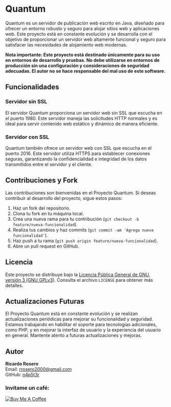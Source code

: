 # Quantum

Quantum es un servidor de publicación web escrito en Java, diseñado para ofrecer un entorno robusto y seguro para alojar sitios web y aplicaciones web. Este proyecto está en constante evolución y se desarrolla con el objetivo de proporcionar un servidor web altamente funcional y seguro para satisfacer las necesidades de alojamiento web modernas.

**Nota importante: Este proyecto está destinado únicamente para su uso en entornos de desarrollo y pruebas. No debe utilizarse en entornos de producción sin una configuración y consideraciones de seguridad adecuadas. El autor no se hace responsable del mal uso de este software.**

## Funcionalidades

### Servidor sin SSL

El servidor Quantum proporciona un servidor web sin SSL que escucha en el puerto 1980. Este servidor maneja las solicitudes HTTP normales y es ideal para servir contenido web estático y dinámico de manera eficiente.

### Servidor con SSL

Quantum también ofrece un servidor web con SSL que escucha en el puerto 2016. Este servidor utiliza HTTPS para establecer conexiones seguras, garantizando la confidencialidad e integridad de los datos transmitidos entre el servidor y el cliente.

## Contribuciones y Fork

Las contribuciones son bienvenidas en el Proyecto Quantum. Si deseas contribuir al desarrollo del proyecto, sigue estos pasos:

1. Haz un fork del repositorio.
2. Clona tu fork en tu máquina local.
3. Crea una nueva rama para tu contribución (`git checkout -b feature/nueva-funcionalidad`).
4. Realiza tus cambios y haz commits (`git commit -am 'Agrega nueva funcionalidad'`).
5. Haz push a tu rama (`git push origin feature/nueva-funcionalidad`).
6. Abre un pull request en GitHub.

## Licencia

Este proyecto se distribuye bajo la [Licencia Pública General de GNU, versión 3 (GNU GPLv3)](LICENSE). Consulta el archivo `LICENSE` para obtener más detalles.

## Actualizaciones Futuras

El Proyecto Quantum está en constante evolución y se realizan actualizaciones periódicas para mejorar su funcionalidad y seguridad. Estamos trabajando en habilitar el soporte para tecnologías adicionales, como PHP, y en mejorar la interfaz de usuario y la experiencia del usuario en general. Mantente atento a futuras actualizaciones y mejoras.

## Autor

**Ricardo Rosero**  
Email: rrosero2000@gmail.com  
GitHub: [n4p5t3r](https://github.com/rr-n4p5t3r)

### Invítame un café: ###

<div id="badges">
  <a href="https://www.buymeacoffee.com/elblogden4p5t3r" target="_blank">
    <img src="https://img.shields.io/badge/buymeacoffee-yellow?style=for-the-badge&logo=buymeacoffee&logoColor=white" alt="Buy Me A Coffee"/>
  </a>
</div>

